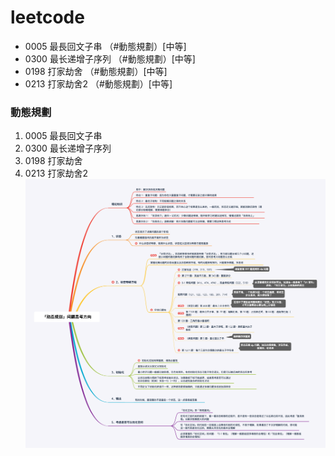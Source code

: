 # leetcode
- 0005 最長回文子串         （#動態規劃）[中等]
- 0300 最长递增子序列        （#動態規劃）[中等]
- 0198 打家劫舍             （#動態規劃）[中等]
- 0213 打家劫舍2             （#動態規劃）[中等]
### 動態規劃 
  1. 0005 最長回文子串
  2. 0300 最长递增子序列
  3. 0198 打家劫舍
  4. 0213 打家劫舍2
![动态规划](../img/动态规划.png)
